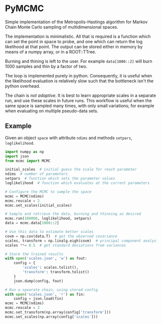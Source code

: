 # PyMCMC #

Simple implementation of the Metropolis-Hastings algorithm for Markov Chain Monte Carlo sampling of multidimensional spaces.

The implementation is minimalistic. All that is required is a function which can set the point in space to probe, and one which can return the log likelihood at that point. The output can be stored either in memory by means of a numpy array, or in a ROOT::TTree.

Burning and thining is left to the user. For example `data[1000::2]` will burn 1000 samples and thin by a factor of two.

The loop is implemented purely in python. Consequently, it is useful when the likelihood evaluation is relatively slow such that the bottleneck isn't the python overhead.

The chain is *not adaptive*. It is best to learn appropriate scales in a separate run, and use these scales in future runs. This workflow is useful when the same space is sampled many times, with only small variations; for example when evaluating on multiple pseudo-data sets.

## Example ##

Given an object `space` with attribute `ndims` and methods `setpars`, `loglikelihood`.

```python
import numpy as np
import json
from mcmc import MCMC

initial_scales  # initial guess the scale for reach parameter
ndims  # number of parameters
setpars  # function which sets the parameter values
loglikelihood  # function which evaluates at the current parameters

# Configure the MCMC to sample the space
mcmc = MCMC(ndims)
mcmc.rescale = 2
mcmc.set_scales(initial_scales)

# Sample and retrieve the data, burning and thinning as desired
mcmc.run(100000, loglikelihood, setpars)
data = mcmc.data[1000::2]

# Use this data to estimate better scales
covm = np.cov(data.T)  # get the observed covariance
scales, transform = np.linalg.eigh(covm)  # principal component analysis
scales **= 0.5  # get standard deviations from variances

# Store the trained results
with open('scales.json', 'w') as fout:
    config = {
        'scales': scales.tolist(),
        'transform': transform.tolist()
    }
    json.dump(config, fout)

# Run a spearate chain, using stored config
with open('scales.json', 'r') as fin:
    config = json.load(fin)
mcmc = MCMC(ndims)
mcmc.rescale = 2
mcmc.set_transform(np.array(config['transform']))
mcmc.set_scales(np.array(config['scales']))
```

